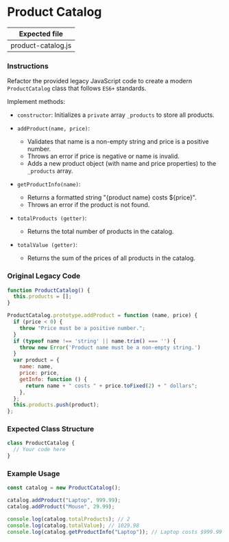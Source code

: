 # Product Catalog

| Expected file      |
| ------------------ |
| product-catalog.js |

### Instructions

Refactor the provided legacy JavaScript code to create a modern `ProductCatalog` class that follows `ES6+` standards.

Implement methods:

- `constructor`: Initializes a `private` array `_products` to store all products.
- `addProduct(name, price)`:
  - Validates that name is a non-empty string and price is a positive number.
  - Throws an error if price is negative or name is invalid.
  - Adds a new product object (with name and price properties) to the `_products` array.
- `getProductInfo(name)`:

  - Returns a formatted string "{product name} costs ${price}".
  - Throws an error if the product is not found.

- `totalProducts (getter)`:

  - Returns the total number of products in the catalog.

- `totalValue (getter)`:
  - Returns the sum of the prices of all products in the catalog.

### Original Legacy Code

```js
function ProductCatalog() {
  this.products = [];
}

ProductCatalog.prototype.addProduct = function (name, price) {
  if (price < 0) {
    throw "Price must be a positive number.";
  }
  if (typeof name !== 'string' || name.trim() === '') {
    throw new Error('Product name must be a non-empty string.')
  }
  var product = {
    name: name,
    price: price,
    getInfo: function () {
      return name + " costs " + price.toFixed(2) + " dollars";
    },
  };
  this.products.push(product);
};
```

### Expected Class Structure

```js
class ProductCatalog {
  // Your code here
}
```

### Example Usage

```js
const catalog = new ProductCatalog();

catalog.addProduct("Laptop", 999.99);
catalog.addProduct("Mouse", 29.99);

console.log(catalog.totalProducts); // 2
console.log(catalog.totalValue); // 1029.98
console.log(catalog.getProductInfo("Laptop")); // Laptop costs $999.99
```
